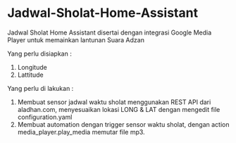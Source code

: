 # Jadwal-Sholat-Home-Assistant
Jadwal Sholat Home Assistant disertai dengan integrasi Google Media Player
untuk memainkan lantunan Suara Adzan

Yang perlu disiapkan :
1. Longitude
2. Lattitude

Yang perlu di lakukan :
1. Membuat sensor jadwal waktu sholat menggunakan REST API dari aladhan.com, menyesuaikan lokasi LONG & LAT dengan mengedit file configuration.yaml
2. Membuat automation dengan trigger sensor waktu sholat, dengan action media_player.play_media memutar file mp3.

